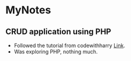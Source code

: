 # MyNotes
## CRUD application using PHP
- Followed the tutorial from codewithharry [Link](https://www.youtube.com/playlist?list=PLu0W_9lII9aikXkRE0WxDt1vozo3hnmtR).
- Was exploring PHP, nothing much.
